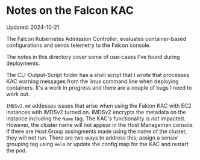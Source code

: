 # Notes on the Falcon KAC

Updated: 2024-10-21

The Falcon Kubernetes Admission Controller, evaluates container-based configurations and sends telemetry to the Falcon console.

The notes in this directory cover some of use-cases I've found during deployments.

The CLI-Output-Script folder has a shell script that I wrote that processes KAC warning messages from the linux command line when deploying containers.  It's a work in progress and there are a couple of bugs I need to work out.

`IMDSv2.md` addesses issues that arise when using the Falcon KAC with EC2 instances with IMDSv2 turned on.  IMDSv2 encrypts the metadata on the instance including the `Name` tag.  The KAC's functionality is *not* impacted.  However, the cluster name will not appear in the Host Managemen console.  If there are Host Group assingments made using the name of the cluster, they will not run.  There are two ways to address this; assign a sensor grouping tag using `Helm` or update the config map for the KAC and restart the pod.
